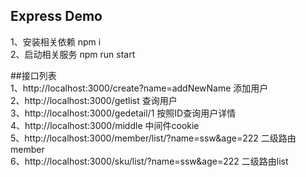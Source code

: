 ## Express Demo
1、安装相关依赖 npm i  
2、启动相关服务 npm run start


##接口列表  
1、http://localhost:3000/create?name=addNewName          添加用户  
2、http://localhost:3000/getlist                         查询用户  
3、http://localhost:3000/gedetail/1                      按照ID查询用户详情  
4、http://localhost:3000/middle                          中间件cookie  
5、http://localhost:3000/member/list/?name=ssw&age=222   二级路由member  
6、http://localhost:3000/sku/list/?name=ssw&age=222      二级路由list
